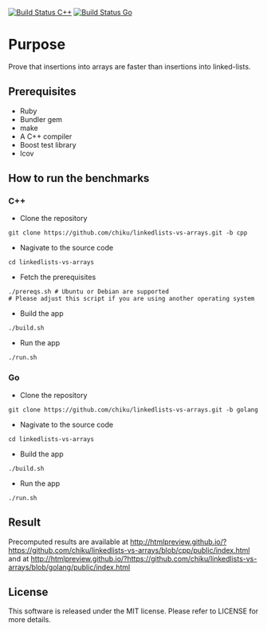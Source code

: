 [![Build Status C++](https://travis-ci.org/chiku/linkedlists-vs-arrays.svg?branch=cpp)](https://travis-ci.org/chiku/linkedlists-vs-arrays)
[![Build Status Go](https://travis-ci.org/chiku/linkedlists-vs-arrays.svg?branch=golang)](https://travis-ci.org/chiku/linkedlists-vs-arrays)

Purpose
=======

Prove that insertions into arrays are faster than insertions into linked-lists.

Prerequisites
-------------
* Ruby
* Bundler gem
* make
* A C++ compiler
* Boost test library
* lcov

How to run the benchmarks
-------------------------

### C++

* Clone the repository
```
git clone https://github.com/chiku/linkedlists-vs-arrays.git -b cpp
```
* Nagivate to the source code
```
cd linkedlists-vs-arrays
```
* Fetch the prerequisites
```
./prereqs.sh # Ubuntu or Debian are supported
# Please adjust this script if you are using another operating system
```
* Build the app
```
./build.sh
```
* Run the app
```
./run.sh
```

### Go

* Clone the repository
```
git clone https://github.com/chiku/linkedlists-vs-arrays.git -b golang
```
* Nagivate to the source code
```
cd linkedlists-vs-arrays
```
* Build the app
```
./build.sh
```
* Run the app
```
./run.sh
```

Result
------

Precomputed results are available at http://htmlpreview.github.io/?https://github.com/chiku/linkedlists-vs-arrays/blob/cpp/public/index.html
and at http://htmlpreview.github.io/?https://github.com/chiku/linkedlists-vs-arrays/blob/golang/public/index.html

License
-------
This software is released under the MIT license. Please refer to LICENSE for more details.
